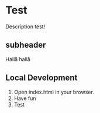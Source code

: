 # Test

Description test!

## subheader

Hallå hallå 

## Local Development

1. Open index.html in your browser.
2. Have fun
3. Test